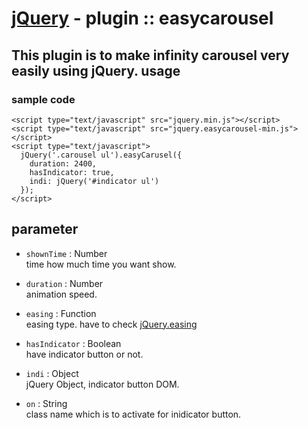 [jQuery](http://jquery.com/) - plugin :: easycarousel
======================

This plugin is to make infinity carousel very easily using jQuery.
usage
------
### sample code ###
    <script type="text/javascript" src="jquery.min.js"></script>
    <script type="text/javascript" src="jquery.easycarousel-min.js"></script>
    <script type="text/javascript">
      jQuery('.carousel ul').easyCarusel({
        duration: 2400,
        hasIndicator: true,
        indi: jQuery('#indicator ul')
      });
    </script>


parameter
----------------
+   `shownTime` :  Number  
    time how much time you want show.


+   `duration` :  Number  
    animation speed.


+   `easing` :  Function  
    easing type. have to check [jQuery.easing](http://gsgd.co.uk/sandbox/jquery/easing/)

+   `hasIndicator` :  Boolean  
    have indicator button or not.

+   `indi` :  Object  
    jQuery Object, indicator button DOM.

+   `on` :  String  
    class name which is to activate for inidicator button.
